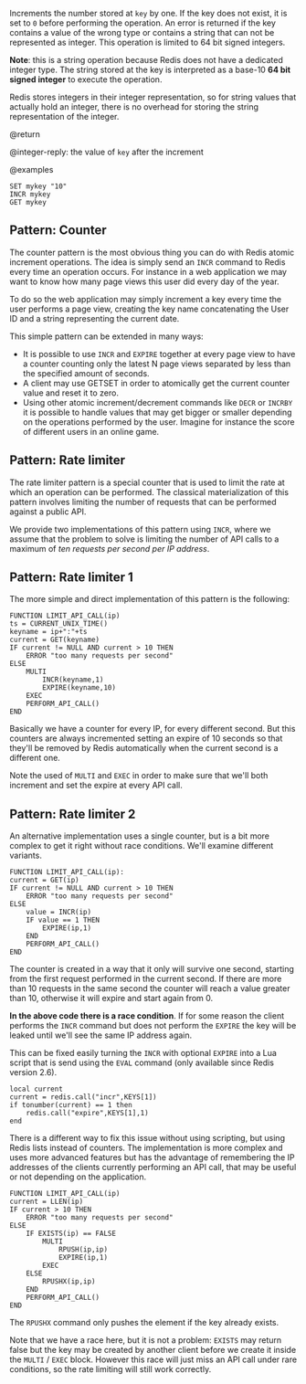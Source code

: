 Increments the number stored at `key` by one. If the key does not exist, it is
set to `0` before performing the operation. An error is returned if the key
contains a value of the wrong type or contains a string that can not be
represented as integer. This operation is limited to 64 bit signed integers.

**Note**: this is a string operation because Redis does not have a dedicated
integer type. The string stored at the key is interpreted as a base-10 **64 bit
signed integer** to execute the operation.

Redis stores integers in their integer representation, so for string values that
actually hold an integer, there is no overhead for storing the string
representation of the integer.

@return

@integer-reply: the value of `key` after the increment

@examples

```cli
SET mykey "10"
INCR mykey
GET mykey
```

## Pattern: Counter

The counter pattern is the most obvious thing you can do with Redis atomic
increment operations. The idea is simply send an `INCR` command to Redis every
time an operation occurs. For instance in a web application we may want to know
how many page views this user did every day of the year.

To do so the web application may simply increment a key every time the user
performs a page view, creating the key name concatenating the User ID and a
string representing the current date.

This simple pattern can be extended in many ways:

- It is possible to use `INCR` and `EXPIRE` together at every page view to have
  a counter counting only the latest N page views separated by less than the
  specified amount of seconds.
- A client may use GETSET in order to atomically get the current counter value
  and reset it to zero.
- Using other atomic increment/decrement commands like `DECR` or `INCRBY` it is
  possible to handle values that may get bigger or smaller depending on the
  operations performed by the user. Imagine for instance the score of different
  users in an online game.

## Pattern: Rate limiter

The rate limiter pattern is a special counter that is used to limit the rate at
which an operation can be performed. The classical materialization of this
pattern involves limiting the number of requests that can be performed against a
public API.

We provide two implementations of this pattern using `INCR`, where we assume
that the problem to solve is limiting the number of API calls to a maximum of
_ten requests per second per IP address_.

## Pattern: Rate limiter 1

The more simple and direct implementation of this pattern is the following:

```
FUNCTION LIMIT_API_CALL(ip)
ts = CURRENT_UNIX_TIME()
keyname = ip+":"+ts
current = GET(keyname)
IF current != NULL AND current > 10 THEN
    ERROR "too many requests per second"
ELSE
    MULTI
        INCR(keyname,1)
        EXPIRE(keyname,10)
    EXEC
    PERFORM_API_CALL()
END
```

Basically we have a counter for every IP, for every different second. But this
counters are always incremented setting an expire of 10 seconds so that they'll
be removed by Redis automatically when the current second is a different one.

Note the used of `MULTI` and `EXEC` in order to make sure that we'll both
increment and set the expire at every API call.

## Pattern: Rate limiter 2

An alternative implementation uses a single counter, but is a bit more complex
to get it right without race conditions. We'll examine different variants.

```
FUNCTION LIMIT_API_CALL(ip):
current = GET(ip)
IF current != NULL AND current > 10 THEN
    ERROR "too many requests per second"
ELSE
    value = INCR(ip)
    IF value == 1 THEN
        EXPIRE(ip,1)
    END
    PERFORM_API_CALL()
END
```

The counter is created in a way that it only will survive one second, starting
from the first request performed in the current second. If there are more than
10 requests in the same second the counter will reach a value greater than 10,
otherwise it will expire and start again from 0.

**In the above code there is a race condition**. If for some reason the client
performs the `INCR` command but does not perform the `EXPIRE` the key will be
leaked until we'll see the same IP address again.

This can be fixed easily turning the `INCR` with optional `EXPIRE` into a Lua
script that is send using the `EVAL` command (only available since Redis version
2.6).

```
local current
current = redis.call("incr",KEYS[1])
if tonumber(current) == 1 then
    redis.call("expire",KEYS[1],1)
end
```

There is a different way to fix this issue without using scripting, but using
Redis lists instead of counters. The implementation is more complex and uses
more advanced features but has the advantage of remembering the IP addresses of
the clients currently performing an API call, that may be useful or not
depending on the application.

```
FUNCTION LIMIT_API_CALL(ip)
current = LLEN(ip)
IF current > 10 THEN
    ERROR "too many requests per second"
ELSE
    IF EXISTS(ip) == FALSE
        MULTI
            RPUSH(ip,ip)
            EXPIRE(ip,1)
        EXEC
    ELSE
        RPUSHX(ip,ip)
    END
    PERFORM_API_CALL()
END
```

The `RPUSHX` command only pushes the element if the key already exists.

Note that we have a race here, but it is not a problem: `EXISTS` may return
false but the key may be created by another client before we create it inside
the `MULTI` / `EXEC` block. However this race will just miss an API call under
rare conditions, so the rate limiting will still work correctly.
